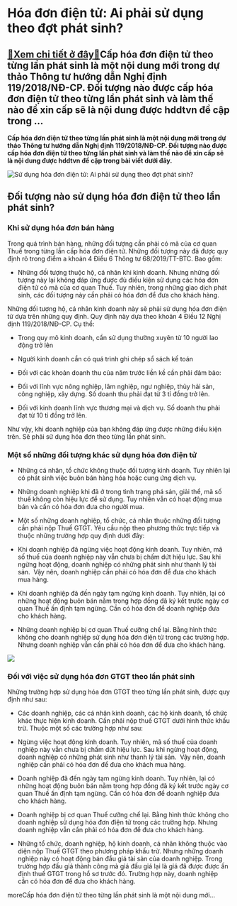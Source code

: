 Hóa đơn điện tử: Ai phải sử dụng theo đợt phát sinh?
====================================================

[:gift:Xem chi tiết ở đây:gift:](https://hddtvn.com/hoa-don-dien-tu-ai-phai-su-dung-theo-dot-phat-sinh/)Cấp hóa đơn điện tử theo từng lần phát sinh là một nội dung mới trong dự thảo Thông tư hướng dẫn Nghị định 119/2018/NĐ-CP. Đối tượng nào được cấp hóa đơn điện tử theo từng lần phát sinh và làm thế nào để xin cấp sẽ là nội dung được hddtvn đề cập trong …
-------------------------------------------------------------------------------------------------------------------------------------------------------------------------------------------------------------------------------------------------------------

**Cấp hóa đơn điện tử theo từng lần phát sinh là một nội dung mới trong dự thảo Thông tư hướng dẫn Nghị định 119/2018/NĐ-CP. Đối tượng nào được cấp hóa đơn điện tử theo từng lần phát sinh và làm thế nào để xin cấp sẽ là nội dung được hddtvn đề cập trong bài viết dưới đây.**


![Sử dụng hóa đơn điện tử: Ai phải sử dụng theo đợt phát sinh?](https://hddtvn.com/wp-content/uploads/2021/01/27112019.2d962b09-6241-4ba4-8b03-fec86eea8304.jpg)


Đối tượng nào sử dụng hóa đơn điện tử theo lần phát sinh?
---------------------------------------------------------


### Khi sử dụng hóa đơn bán hàng


Trong quá trình bán hàng, những đối tượng cần phải có mã của cơ quan Thuế trong từng lần cấp hóa đơn điện tử. Những đối tượng này đã được quy định rõ trong điểm a khoản 4 Điều 6 Thông tư 68/2019/TT-BTC. Bao gồm:




* Những đối tượng thuộc hộ, cá nhân khi kinh doanh. Nhưng những đối tượng này lại không đáp ứng được đủ điều kiện sử dụng các hóa đơn điện tử có mã của cơ quan Thuế. Tuy nhiên, trong những giao dịch phát sinh, các đối tượng này cần phải có hóa đơn để đưa cho khách hàng.



Những đối tượng hộ, cá nhân kinh doanh này sẽ phải sử dụng hóa đơn điện tử dựa trên những quy định. Quy định này dựa theo khoản 4 Điều 12 Nghị định 119/2018/NĐ-CP. Cụ thể:




* Trong quy mô kinh doanh, cần sử dụng thường xuyên từ 10 người lao động trở lên

* Người kinh doanh cần có quá trình ghi chép sổ sách kế toán

* Đối với các khoản doanh thu của năm trước liền kề cần phải đảm bảo:



+ Đối với lĩnh vực nông nghiệp, lâm nghiệp, ngư nghiệp, thủy hải sản, công nghiệp, xây dựng. Số doanh thu phải đạt từ 3 tỉ đồng trở lên.


+ Đối với kinh doanh lĩnh vực thương mại và dịch vụ. Số doanh thu phải đạt từ 10 tỉ đồng trở lên.


Như vậy, khi doanh nghiệp của bạn không đáp ứng được những điều kiện trên. Sẽ phải sử dụng hóa đơn theo từng lần phát sinh.


### Một số những đối tượng khác sử dụng hóa đơn điện tử




* Những cá nhân, tổ chức không thuộc đối tượng kinh doanh. Tuy nhiên lại có phát sinh việc buôn bán hàng hóa hoặc cung ứng dịch vụ.

* Những doanh nghiệp khi đã ở trong tình trạng phá sản, giải thể, mã số thuế không còn hiệu lực để sử dụng. Tuy nhiên vẫn có hoạt động mua bán và cấn có hóa đơn đưa cho người mua.

* Một số những doanh nghiệp, tổ chức, cá nhân thuộc những đối tượng cần phải nộp Thuế GTGT. Yêu cầu nộp theo phương thức trực tiếp và thuộc những trường hợp quy định dưới đây:



+ Khi doanh nghiệp đã ngừng việc hoạt động kinh doanh. Tuy nhiên, mã số thuế của doanh nghiệp này vẫn chưa bị chấm dứt hiệu lực. Sau khi ngừng hoạt động, doanh nghiệp có những phát sinh như thanh lý tài sản.  Vậy nên, doanh nghiệp cần phải có hóa đơn để đưa cho khách mua hàng.


+ Khi doanh nghiệp đã đến ngày tạm ngừng kinh doanh. Tuy nhiên, lại có những hoạt động buôn bán nằm trong hợp đồng đã ký kết trước ngày cơ quan Thuế ấn định tạm ngừng. Cần có hóa đơn để doanh nghiệp đưa cho khách hàng.


+ Những doanh nghiệp bị cơ quan Thuế cưỡng chế lại. Bằng hình thức không cho doanh nghiệp sử dụng hóa đơn điện tử trong các trường hợp. Nhưng doanh nghiệp vẫn cần phải có hóa đơn để đưa cho khách hàng.


![](https://hddtvn.com/wp-content/uploads/2021/01/Nguoi_mua_ky_hoa_don.png)


### Đối với việc sử dụng hóa đơn GTGT theo lần phát sinh


Những trường hợp sử dụng hóa đơn GTGT theo từng lần phát sinh, được quy định như sau:




* Các doanh nghiệp, các cá nhân kinh doanh, các hộ kinh doanh, tổ chức khác thực hiện kinh doanh. Cần phải nộp thuế GTGT dưới hình thức khấu trừ. Thuộc một số các trường hợp như sau:



+ Ngừng việc hoạt động kinh doanh. Tuy nhiên, mã số thuế của doanh nghiệp này vẫn chưa bị chấm dứt hiệu lực. Sau khi ngừng hoạt động, doanh nghiệp có những phát sinh như thanh lý tài sản.  Vậy nên, doanh nghiệp cần phải có hóa đơn để đưa cho khách mua hàng.


+ Doanh nghiệp đã đến ngày tạm ngừng kinh doanh. Tuy nhiên, lại có những hoạt động buôn bán nằm trong hợp đồng đã ký kết trước ngày cơ quan Thuế ấn định tạm ngừng. Cần có hóa đơn để doanh nghiệp đưa cho khách hàng.


+ Doanh nghiệp bị cơ quan Thuế cưỡng chế lại. Bằng hình thức không cho doanh nghiệp sử dụng hóa đơn điện tử trong các trường hợp. Nhưng doanh nghiệp vẫn cần phải có hóa đơn để đưa cho khách hàng.




* Những tổ chức, doanh nghiệp, hộ kinh doanh, cá nhân không thuộc vào diện nộp Thuế GTGT theo phương pháp khấu trừ. Nhưng những doanh nghiệp này có hoạt động bán đầu giá tài sản của doanh nghiệp. Trong trường hợp đấu giá thành công mà giá đấu giá lại là giá đã được được ấn định thuế GTGT trong hồ sơ trước đó. Trường hợp này, doanh nghiệp cần có hóa đơn để đưa cho khách hàng.



moreCấp hóa đơn điện tử theo từng lần phát sinh là một nội dung mới…

